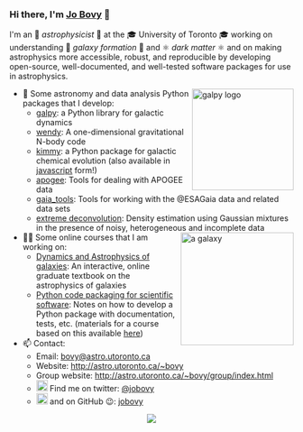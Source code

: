 ### Hi there, I'm [Jo Bovy](http://astro.utoronto.ca/~bovy) 👋

I'm an 🔭 _astrophysicist_ 🔭 at the 🎓 University of Toronto 🎓 working on understanding 🌌 _galaxy formation_ 🌌 and ⚛️ _dark matter_ ⚛️ and on making astrophysics more accessible, robust, and reproducible by developing open-source, well-documented, and well-tested software packages for use in astrophysics. 

<a href="http://www.galpy.org" target="_blank"><img align="right" src="https://galpy.readthedocs.io/en/latest/_static/galpy-logo-small.gif" alt="galpy logo" width=180px height=180px></a>

- 🔭 Some astronomy and data analysis Python packages that I develop:
  * [galpy](https://github.com/jobovy/galpy): a Python library for galactic dynamics
  * [wendy](https://github.com/jobovy/wendy): A one-dimensional gravitational N-body code
  * [kimmy](https://github.com/jobovy/kimmy): a Python package for galactic chemical evolution (also available in [javascript](https://github.com/jobovy/kimmy.js) form!)
  * [apogee](https://github.com/jobovy/apogee): Tools for dealing with APOGEE data
  * [gaia_tools](https://github.com/jobovy/gaia_tools): Tools for working with the @ESAGaia data and related data sets
  * [extreme deconvolution](https://github.com/jobovy/extreme-deconvolution): Density estimation using Gaussian mixtures in the presence of noisy, heterogeneous and incomplete data
<a href="http://astro.utoronto.ca/~bovy/AST1420/notes-2019/index.html" target="_blank"><img align="right" src="http://astro.utoronto.ca/~bovy/galaxy.png" alt="a galaxy" width=200px height=200px></a>  
- 👨‍🏫 Some online courses that I am working on:
  * [Dynamics and Astrophysics of galaxies](http://astro.utoronto.ca/~bovy/AST1420/notes-2019/index.html): An interactive, online graduate textbook on the astrophysics of galaxies
  * [Python code packaging for scientific software](https://pythonpackaging.info): Notes on how to develop a Python package with documentation, tests, etc. (materials for a course based on this available [here](https://github.com/jobovy/code-packaging-minicourse))
- 📫 Contact:
  * Email: bovy@astro.utoronto.ca
  * Website: http://astro.utoronto.ca/~bovy
  * Group website: http://astro.utoronto.ca/~bovy/group/index.html
  * <img src="https://cdn.jsdelivr.net/npm/simple-icons@3.0.1/icons/twitter.svg" width=20px> Find me on twitter: [@jobovy](https://twitter.com/jobovy)
  * <img src="https://cdn.jsdelivr.net/npm/simple-icons@3.0.1/icons/github.svg" width=20px> and on GitHub 😉: [jobovy](https://github.com/jobovy)

<p align="center"><img src="https://github-readme-stats.vercel.app/api?username=jobovy&show_icons=true&hide=[%22contribs%22]"></p>
